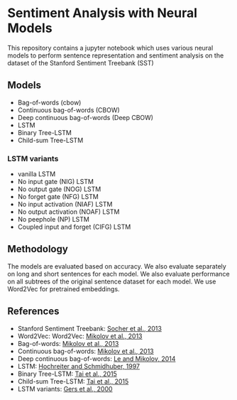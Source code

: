 # Sentiment Analysis with Neural Models

This repository contains a jupyter notebook which uses various neural models to perform sentence representation and sentiment analysis on the dataset of the Stanford Sentiment Treebank (SST) 

## Models
- Bag-of-words (cbow)
- Continuous bag-of-words (CBOW)
- Deep continuous bag-of-words (Deep CBOW)
- LSTM
- Binary Tree-LSTM
- Child-sum Tree-LSTM

### LSTM variants
- vanilla LSTM
- No input gate (NIG) LSTM
- No output gate (NOG) LSTM
- No forget gate (NFG) LSTM
- No input activation (NIAF) LSTM
- No output activation (NOAF) LSTM
- No peephole (NP) LSTM
- Coupled input and forget (CIFG) LSTM

## Methodology

The models are evaluated based on accuracy. We also evaluate separately on long and short sentences for each model. We also evaluate performance on all subtrees of the original sentence dataset for each model. We use Word2Vec for pretrained embeddings.


## References
- Stanford Sentiment Treebank: [Socher et al., 2013](https://nlp.stanford.edu/sentiment/treebank.html)
- Word2Vec: Word2Vec: [Mikolov et al., 2013](https://papers.nips.cc/paper/5021-distributed-representations-of-words-and-phrases-and-their-compositionality.pdf)
- Bag-of-words: [Mikolov et al., 2013](https://papers.nips.cc/paper/5021-distributed-representations-of-words-and-phrases-and-their-compositionality.pdf)
- Continuous bag-of-words: [Mikolov et al., 2013](https://papers.nips.cc/paper/5021-distributed-representations-of-words-and-phrases-and-their-compositionality.pdf)
- Deep continuous bag-of-words: [Le and Mikolov, 2014](https://cs.stanford.edu/~quocle/paragraph_vector.pdf)
- LSTM: [Hochreiter and Schmidhuber, 1997](http://www.bioinf.jku.at/publications/older/2604.pdf)
- Binary Tree-LSTM: [Tai et al., 2015](https://arxiv.org/pdf/1503.00075.pdf)
- Child-sum Tree-LSTM: [Tai et al., 2015](https://arxiv.org/pdf/1503.00075.pdf)
- LSTM variants: [Gers et al., 2000](https://www.cs.utexas.edu/~gers/papers/lstmforgetbias.pdf)